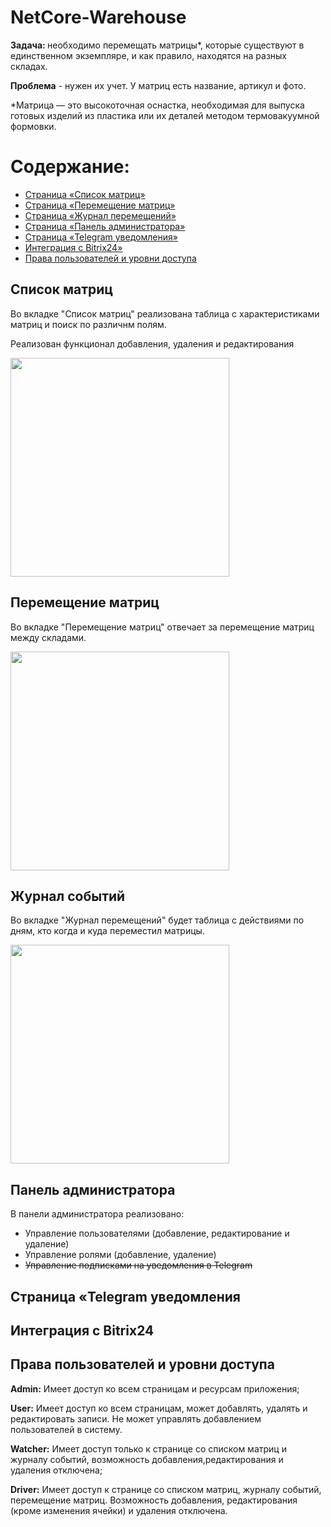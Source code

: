 # NetCore-Warehouse

<p><b>Задача: </b>необходимо перемещать матрицы*, которые существуют в единственном экземпляре, и как правило, находятся на разных складах.</p>
<p><b>Проблема</b> - нужен их учет. У матриц есть название, артикул и фото.</p>
<p>*Матрица — это высокоточная оснастка, необходимая для выпуска готовых изделий из пластика или их деталей методом термовакуумной формовки.</p>

# Содержание: 
<ul>
  <li>
    <a href="#items">Страница «Список матриц»</a>
  </li>
  <li>
    <a href="#ItemsMove">Страница «Перемещение матриц»</a>
  </li>
  <li>
    <a href="#Eventlog">Страница «Журнал перемещений»</a>
  </li>
  <li>
    <a href="#AdminPanel">Страница «Панель администратора»</a>
  </li>
  <li>
    <a href="#Telegram">Страница «Telegram уведомления»</a>
  </li>
  <li>
    <a href="#Bitrix24">Интеграция с Bitrix24»</a>
  </li>
  <li>
    <a href="#Roles">Права пользователей и уровни доступа</a>
  </li>
</ul>

## <a name="items">Список матриц</a>
<p>Во вкладке "Список матриц" реализована таблица с характеристиками матриц и поиск по различнм полям.</p>
<p>Реализован функционал добавления, удаления и редактирования</p>
<img src="https://user-images.githubusercontent.com/35505083/110385518-127ff400-8070-11eb-9ce4-4d55d2806cab.jpg" height="350">

## <a name="ItemsMove">Перемещение матриц</a>
<p>Во вкладке "Перемещение матриц" отвечает за перемещение матриц между складами.</p> 
<img src="https://user-images.githubusercontent.com/35505083/110385824-7c989900-8070-11eb-9834-9e73b11d836b.jpg" height="350">

## <a name="Eventlog">Журнал событий</a>
<p>Во вкладке "Журнал перемещений" будет таблица с действиями по дням, кто когда и куда переместил матрицы.</p>
<img src="https://user-images.githubusercontent.com/35505083/110385793-730f3100-8070-11eb-804c-a353bebfa83a.jpg" height="350">

## <a name="AdminPanel">Панель администратора</a>
<p>В панели администратора реализовано: </p>
<ul>
  <li>Управление пользователями (добавление, редактирование и удаление)</li>
  <li>Управление ролями (добавление, удаление)</li>
  <li><strike>Управление подписками на уведомления в Telegram</strike></li>
  </ul>

## <a name="Telegram">Страница «Telegram уведомления</a>

## <a name="Bitrix24">Интеграция с Bitrix24</a>

## <a name="Roles">Права пользователей и уровни доступа</a>
<p><b>Admin:</b> Имеет доступ ко всем страницам и ресурсам приложения;</p>

<p><b>User:</b> Имеет доступ ко всем страницам, может добавлять, удалять и редактировать записи. Не может управлять добавлением пользователей в систему.</p>

<p><b>Watcher:</b> Имеет доступ только к странице со списком матриц и журналу событий, возможность добавления,редактирования и удаления отключена;</p>

<p><b>Driver:</b> Имеет доступ к странице со списком матриц, журналу событий, перемещение матриц. Возможность добавления, редактирования (кроме изменения ячейки) и удаления отключена.</p>




